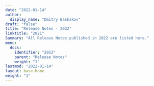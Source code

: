 ```yaml
---
date: "2022-01-14"
author:
  display_name: "Dmitry Baskakov"
draft: "false"
title: "Release Notes - 2022"
linktitle: "2021"
Summary: "All Release Notes published in 2022 are listed here."
menu:
  docs:
    identifier: "2022"
    parent: "Release Notes"
    weight: "1"
lastmod: "2022-01-14"
layout: base-home
weight: "1"
---
```

